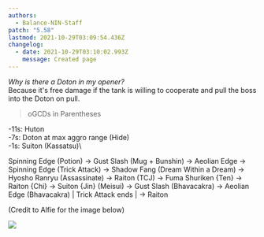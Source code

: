 ```yaml
---
authors:
  - Balance-NIN-Staff
patch: "5.58"
lastmod: 2021-10-29T03:09:54.436Z
changelog:
  - date: 2021-10-29T03:10:02.993Z
    message: Created page
---
```

*Why is there a Doton in my opener?*\
Because it's free damage if the tank is willing to cooperate and pull the boss into the Doton on pull.

> oGCDs in Parentheses

\-11s: Huton\
-7s: Doton at max aggro range (Hide)\
-1s: Suiton (Kassatsu)\

Spinning Edge (Potion) → Gust Slash (Mug + Bunshin) → Aeolian Edge → Spinning Edge (Trick Attack) → Shadow Fang (Dream Within a Dream) → Hyosho Ranryu (Assassinate) → Raiton (TCJ) → Fuma Shuriken {Ten} → Raiton {Chi} → Suiton {Jin} (Meisui) → Gust Slash (Bhavacakra) → Aeolian Edge (Bhavacakra) | Trick Attack ends | → Raiton

(Credit to Alfie for the image below)

![](https://cdn.discordapp.com/attachments/718452012928467005/725406474880286851/NINreadibleRotation.png)